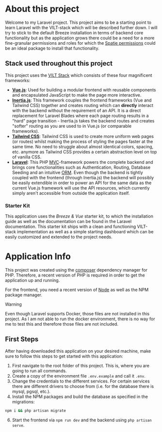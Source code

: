 # About this project
Welcome to my Laravel project. This project aims to be a starting point to learn Laravel with the VILT-stack which will be described further down. I will try to stick to the default Breeze installation in terms of backend core functionality but as the application grows there could be a need for a more fine-granular permissions and roles for which the [Spatie permissions](https://spatie.be/docs/laravel-permission/v5/introduction) could be an ideal package to install that functionality.

## Stack used throughout this project
This project uses the [VILT Stack](https://viltstack.dev/) which consists of these four magnificent frameworks:
- **[Vue.js](https://vuejs.org/)**: Used for building a modular frontend with reusable components and encapsulated JavaScript to make the page more interactive.
- **[Inertia.js](https://inertiajs.com/)**: This framework couples the frontend frameworks (Vue and Tailwind CSS) together and creates routing which can **directly** interact with the backend without the requirement of an API. It is a direct replacement for Laravel Blades where each page routing results in a "hard" page transition - Inertia.js takes the backend routes and creates "softer" routing as you are used to in Vue.js (or comparable frameworks).
- **[Tailwind CSS](https://tailwindcss.com/)**: Tailwind CSS is used to create more uniform web pages (or routes) whilst making the process of styling the pages faster at the same time. No need to struggle about almost identical colors, spacing, etc. anymore as Tailwind CSS provides a certain abstraction level on top of vanilla CSS.
- **[Laravel](https://laravel.com/)**: This PHP [MVC](https://en.wikipedia.org/wiki/Model%E2%80%93view%E2%80%93controller)-framework powers the complete backend and brings core functionalities such as Authentication, Routing, Database Seeding and an intuitive [ORM](https://en.wikipedia.org/wiki/Object%E2%80%93relational_mapping). Even though the backend is tightly coupled with the frontend (through Inertia.js) the backend will possibly be easily extendible in order to power an API for the same data as the current Vue.js framework will use the API resources, which currently simply aren't accessible from outside the application itself.

### Starter Kit
This application uses the _Breeze & Vue_ starter kit, to which the installation guide as well as the documentation can be found in the Laravel documentation. This starter kit ships with a clean and functioning VILT-stack implementation as well as a simple starting dashboard which can be easily customized and extended to the project needs.

# Application Info
This project was created using the [composer](https://getcomposer.org/) dependency manager for PHP. Therefore, a recent version of PHP is required in order to get the application up and running.

For the frontend, you need a recent version of [Node](https://nodejs.org/en) as well as the NPM package manager.

> [!WARNING]
> Even though Laravel supports Docker, those files are not installed in this project. As I am not able to run the docker environment, there is no way for me to test this and therefore those files are not included.

## First Steps
After having downloaded this application on your desired machine, make sure to follow this steps to get started with this application:

1. First navigate to the root folder of this project. This is, where you are going to run all commands.
3. Create a copy of the environment file `.env.example` and call it `.env`.
4. Change the credentials to the different services. For certain services there are different drivers to choose from (i.e. for the database there is mysql, pgsql, etc.).
5. Install the NPM packages and build the database as specified in the migrations:
```bash
npm i && php artisan migrate
```
6. Start the frontend via `npm run dev` and the backend using `php artisan serve`.

